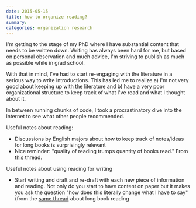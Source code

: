 ```yaml
---
date: 2015-05-15
title: how to organize reading?
summary:
categories: organization research
---
```


I'm getting to the stage of my PhD where I have substantial content that needs to be written down. Writing has always been hard for me, but based on personal observation and much advice, I'm striving to publish as much as possible while in grad school.

With that in mind, I've had to start re-engaging with the literature in a serious way to write introductions. This has led me to realize a) I'm not very good about keeping up with the literature and b) have a very poor organizational structure to keep track of what I've read and what I thought about it.

In between running chunks of code, I took a procrastinatory dive into the internet to see what other people recommended.

Useful notes about reading:

+ Discussions by English majors about how to keep track of notes/ideas for long books is surprisingly relevant
+ Nice reminder: "quality of reading trumps quantity of books read." From [this](http://ask.metafilter.com/31113/How-do-I-take-notes-on-big-books) thread.

Useful notes about using reading for writing

+ Start writing and draft and re-draft with each new piece of information and reading. Not only do you start to have content on paper but it makes you ask the question "how does this literally change what I have to say" (from the [same thread](http://ask.metafilter.com/31113/How-do-I-take-notes-on-big-books) about long book reading
